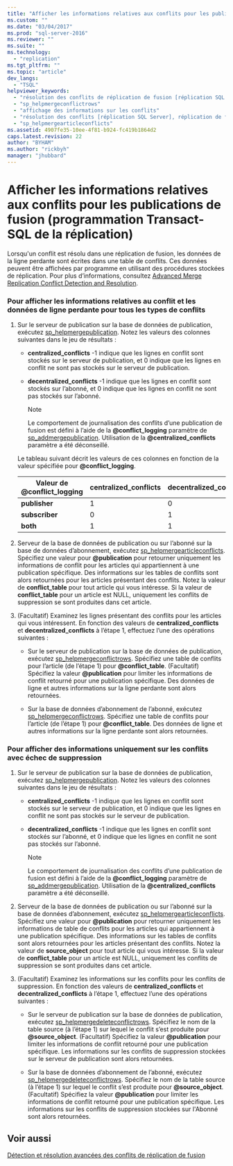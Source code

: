 ```yaml
---
title: "Afficher les informations relatives aux conflits pour les publications de fusion (programmation Transact-SQL de la r&#233;plication) | Microsoft Docs"
ms.custom: ""
ms.date: "03/04/2017"
ms.prod: "sql-server-2016"
ms.reviewer: ""
ms.suite: ""
ms.technology: 
  - "replication"
ms.tgt_pltfrm: ""
ms.topic: "article"
dev_langs: 
  - "TSQL"
helpviewer_keywords: 
  - "résolution des conflits de réplication de fusion [réplication SQL Server], affichage des conflits"
  - "sp_helpmergeconflictrows"
  - "affichage des informations sur les conflits"
  - "résolution des conflits [réplication SQL Server], réplication de fusion"
  - "sp_helpmergearticleconflicts"
ms.assetid: 4907fe35-10ee-4f81-b924-fc419b1864d2
caps.latest.revision: 22
author: "BYHAM"
ms.author: "rickbyh"
manager: "jhubbard"
---
```

# Afficher les informations relatives aux conflits pour les publications de fusion (programmation Transact-SQL de la r&#233;plication)
  Lorsqu'un conflit est résolu dans une réplication de fusion, les données de la ligne perdante sont écrites dans une table de conflits. Ces données peuvent être affichées par programme en utilisant des procédures stockées de réplication. Pour plus d’informations, consultez [Advanced Merge Replication Conflict Detection and Resolution](../../relational-databases/replication/merge/advanced-merge-replication-conflict-detection-and-resolution.md).  
  
### Pour afficher les informations relatives au conflit et les données de ligne perdante pour tous les types de conflits  
  
1.  Sur le serveur de publication sur la base de données de publication, exécutez [sp_helpmergepublication](../../relational-databases/system-stored-procedures/sp-helpmergepublication-transact-sql.md). Notez les valeurs des colonnes suivantes dans le jeu de résultats :  
  
    -   **centralized_conflicts** -1 indique que les lignes en conflit sont stockés sur le serveur de publication, et 0 indique que les lignes en conflit ne sont pas stockés sur le serveur de publication.  
  
    -   **decentralized_conflicts** -1 indique que les lignes en conflit sont stockés sur l’abonné, et 0 indique que les lignes en conflit ne sont pas stockés sur l’abonné.  
  
        > [!NOTE]  
        >  Le comportement de journalisation des conflits d’une publication de fusion est défini à l’aide de la **@conflict_logging** paramètre de [sp_addmergepublication](../../relational-databases/system-stored-procedures/sp-addmergepublication-transact-sql.md). Utilisation de la **@centralized_conflicts** paramètre a été déconseillé.  
  
     Le tableau suivant décrit les valeurs de ces colonnes en fonction de la valeur spécifiée pour **@conflict_logging**.  
  
    |Valeur de @conflict_logging|centralized_conflicts|decentralized_conflicts|  
    |------------------------------|----------------------------|------------------------------|  
    |**publisher**|1|0|  
    |**subscriber**|0|1|  
    |**both**|1|1|  
  
2.  Serveur de la base de données de publication ou sur l’abonné sur la base de données d’abonnement, exécutez [sp_helpmergearticleconflicts](../../relational-databases/system-stored-procedures/sp-helpmergearticleconflicts-transact-sql.md). Spécifiez une valeur pour **@publication** pour retourner uniquement les informations de conflit pour les articles qui appartiennent à une publication spécifique. Des informations sur les tables de conflits sont alors retournées pour les articles présentant des conflits. Notez la valeur de **conflict_table** pour tout article qui vous intéresse. Si la valeur de **conflict_table** pour un article est NULL, uniquement les conflits de suppression se sont produites dans cet article.  
  
3.  (Facultatif) Examinez les lignes présentant des conflits pour les articles qui vous intéressent. En fonction des valeurs de **centralized_conflicts** et **decentralized_conflicts** à l’étape 1, effectuez l’une des opérations suivantes :  
  
    -   Sur le serveur de publication sur la base de données de publication, exécutez [sp_helpmergeconflictrows](../../relational-databases/system-stored-procedures/sp-helpmergeconflictrows-transact-sql.md). Spécifiez une table de conflits pour l’article (de l’étape 1) pour **@conflict_table**. (Facultatif) Spécifiez la valeur **@publication** pour limiter les informations de conflit retourné pour une publication spécifique. Des données de ligne et autres informations sur la ligne perdante sont alors retournées.  
  
    -   Sur la base de données d’abonnement de l’abonné, exécutez [sp_helpmergeconflictrows](../../relational-databases/system-stored-procedures/sp-helpmergeconflictrows-transact-sql.md). Spécifiez une table de conflits pour l’article (de l’étape 1) pour **@conflict_table**. Des données de ligne et autres informations sur la ligne perdante sont alors retournées.  
  
### Pour afficher des informations uniquement sur les conflits avec échec de suppression  
  
1.  Sur le serveur de publication sur la base de données de publication, exécutez [sp_helpmergepublication](../../relational-databases/system-stored-procedures/sp-helpmergepublication-transact-sql.md). Notez les valeurs des colonnes suivantes dans le jeu de résultats :  
  
    -   **centralized_conflicts** -1 indique que les lignes en conflit sont stockés sur le serveur de publication, et 0 indique que les lignes en conflit ne sont pas stockés sur le serveur de publication.  
  
    -   **decentralized_conflicts** -1 indique que les lignes en conflit sont stockés sur l’abonné, et 0 indique que les lignes en conflit ne sont pas stockés sur l’abonné.  
  
        > [!NOTE]  
        >  Le comportement de journalisation des conflits d’une publication de fusion est défini à l’aide de la **@conflict_logging** paramètre de [sp_addmergepublication](../../relational-databases/system-stored-procedures/sp-addmergepublication-transact-sql.md). Utilisation de la **@centralized_conflicts** paramètre a été déconseillé.  
  
2.  Serveur de la base de données de publication ou sur l’abonné sur la base de données d’abonnement, exécutez [sp_helpmergearticleconflicts](../../relational-databases/system-stored-procedures/sp-helpmergearticleconflicts-transact-sql.md). Spécifiez une valeur pour **@publication** pour retourner uniquement les informations de table de conflits pour les articles qui appartiennent à une publication spécifique. Des informations sur les tables de conflits sont alors retournées pour les articles présentant des conflits. Notez la valeur de **source_object** pour tout article qui vous intéresse. Si la valeur de **conflict_table** pour un article est NULL, uniquement les conflits de suppression se sont produites dans cet article.  
  
3.  (Facultatif) Examinez les informations sur les conflits pour les conflits de suppression. En fonction des valeurs de **centralized_conflicts** et **decentralized_conflicts** à l’étape 1, effectuez l’une des opérations suivantes :  
  
    -   Sur le serveur de publication sur la base de données de publication, exécutez [sp_helpmergedeleteconflictrows](../../relational-databases/system-stored-procedures/sp-helpmergedeleteconflictrows-transact-sql.md). Spécifiez le nom de la table source (à l’étape 1) sur lequel le conflit s’est produite pour **@source_object**. (Facultatif) Spécifiez la valeur **@publication** pour limiter les informations de conflit retourné pour une publication spécifique. Les informations sur les conflits de suppression stockées sur le serveur de publication sont alors retournées.  
  
    -   Sur la base de données d’abonnement de l’abonné, exécutez [sp_helpmergedeleteconflictrows](../../relational-databases/system-stored-procedures/sp-helpmergedeleteconflictrows-transact-sql.md). Spécifiez le nom de la table source (à l’étape 1) sur lequel le conflit s’est produite pour **@source_object**. (Facultatif) Spécifiez la valeur **@publication** pour limiter les informations de conflit retourné pour une publication spécifique. Les informations sur les conflits de suppression stockées sur l'Abonné sont alors retournées.  
  
## Voir aussi  
 [Détection et résolution avancées des conflits de réplication de fusion](../../relational-databases/replication/merge/advanced-merge-replication-conflict-detection-and-resolution.md)  
  
  